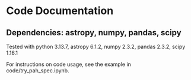 # Code Documentation

## Dependencies: astropy, numpy, pandas, scipy
Tested with python 3.13.7, astropy 6.1.2, numpy 2.3.2, pandas 2.3.2, scipy 1.16.1

For instructions on code usage, see the example in code/try_pah_spec.ipynb.

